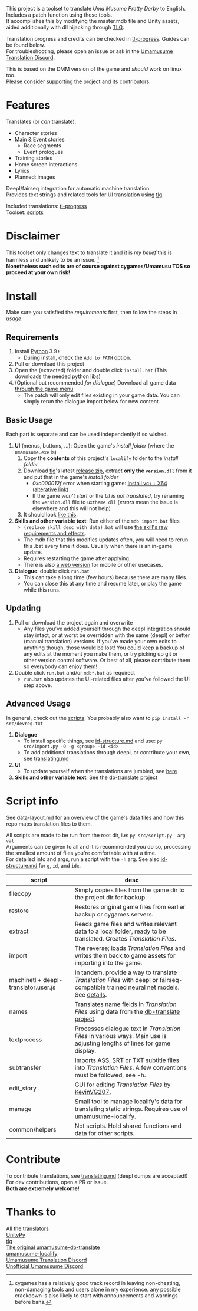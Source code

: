 This project is a toolset to translate *Uma Musume Pretty Derby* to English. Includes a patch function using these tools.  
It accomplishes this by modifying the master.mdb file and Unity assets, aided additionally with dll hijacking through [TLG].

Translation progress and credits can be checked in [tl-progress]. Guides can be found below.  
For troubleshooting, please open an issue or ask in the [Umamusume Translation Discord][].

This is based on the DMM version of the game and *should* work on linux too.  
Please consider [supporting the project](https://ko-fi.com/noccyu) and its contributors.

# Features
Translates (or *can* translate):
- Character stories
- Main & Event stories
    - Race segments
    - Event prologues
- Training stories
- Home screen interactions
- Lyrics
- Planned: images

Deepl/fairseq integration for automatic machine translation.  
Provides text strings and related tools for UI translation using [tlg].

Included translations: [tl-progress]  
Toolset: [scripts](#script-info)

# Disclaimer

This toolset only changes text to translate it and it is *my belief* this is harmless and unlikely to be an issue. [^1]  
**Nonetheless such edits are of course against cygames/Umamusu TOS so proceed at your own risk!**

[^1]: cygames has a relatively good track record in leaving non-cheating, non-damaging tools and users alone in my experience. any possible crackdown is also likely to start with announcements and warnings before bans.

# Install 
Make sure you satisfied the *requirements* first, then follow the steps in *usage*.

## Requirements
1. Install [Python](https://www.python.org/downloads/) 3.9+
    - During install, check the `Add to PATH` option.
1. Pull or download this project
1. Open the (extracted) folder and double click `install.bat` (This downloads the needed python libs)
1. (Optional but recommended *for dialogue*) Download all game data [through the game menu](guide_batch_download.jpg)
    - The patch will only edit files existing in your game data. You can simply rerun the dialogue import below for new content.

## Basic Usage
Each part is separate and can be used independently if so wished.

1. **UI** (menus, buttons, ...): Open the game's *install folder* (where the `Umamusume.exe` is)
    1. Copy the **contents** of this project's `localify` folder to the *install folder*
    1. Download [tlg]'s latest [release zip](https://github.com/MinamiChiwa/Trainers-Legend-G/releases), extract **only the `version.dll`** from it and put that in the game's *install folder*
        - *0xc000012f* error when starting game: [Install vc++ X64](https://learn.microsoft.com/en-US/cpp/windows/latest-supported-vc-redist?view=msvc-170) ([alterative link](https://github.com/abbodi1406/vcredist))
        - If the game *won't start* or the *UI is not translated*, try renaming the `version.dll` file to `uxtheme.dll` (*errors* mean the issue is elsewhere and this will not help)
    1. It should look [like this](guide_localify.jpg).
1. **Skills and other variable text**: Run either of the `mdb import.bat` files
    - `(replace skill desc with data).bat` will use [the skill's raw requirements and effects](guide_skilldata.png).
    - The mdb file that this modifies updates often, you will need to rerun this .bat every time it does. Usually when there is an in-game update.
    - Requires restarting the game after applying.
    - There is also [a web version](https://noccu.github.io/umamusume-db-translate/) for mobile or other usecases.
1. **Dialogue**: double click `run.bat` 
    - This can take a long time (few hours) because there are many files.
    - You can close this at any time and resume later, or play the game while this runs.

## Updating
1. Pull or download the project again and overwrite
    - Any files you've added yourself through the deepl integration should stay intact, or at worst be overridden with the same (deepl) or better (manual translation) versions. If you've made your own edits to anything though, those would be lost! You could keep a backup of any edits at the moment you make them, or try picking up git or other version control software. Or best of all, please contribute them so everybody can enjoy them!
1. Double click `run.bat` and/or `mdb*.bat` as required.
    - `run.bat` also updates the UI-related files after you've followed the UI step above.

## Advanced Usage
In general, check out the [scripts](#script-info). You probably also want to `pip install -r src/devreq.txt`
1. **Dialogue**
    - To install specific things, see [id-structure.md](id-structure.md) and use: `py src/import.py -O -g <group> -id <id>`
    - To add additional translations through deepl, or contribute your own, see [translating.md](translating.md)
2. **UI**
    - To update yourself when the translations are jumbled, see [here](translating.md#updating)
3. **Skills and other variable text**: See the [db-translate project]

# Script info

See [data-layout.md](data-layout.md) for an overview of the game's data files and how this repo maps translation files to them.

All scripts are made to be run from the root dir, i.e: `py src/script.py -arg val`  
Arguments can be given to all and it is recommended you do so, processing the smallest amount of files you're comfortable with at a time.  
For detailed info and args, run a script with the `-h` arg. See also [id-structure.md](id-structure.md) for `g`, `id`, and `idx`.

script | desc
---|---
filecopy | Simply copies files from the game dir to the project dir for backup.
restore | Restores original game files from earlier backup or cygames servers.
extract | Reads game files and writes relevant data to a local folder, ready to be translated. Creates *Translation Files*.
import | The reverse; loads *Translation Files* and writes them back to game assets for importing into the game.
machinetl + deepl-translator.user.js | In tandem, provide a way to translate *Translation Files* with deepl or fairseq-compatible trained neural net models. See [details](translating.md#mtl-using-deepl).
names | Translates name fields in *Translation Files* using data from the [db-translate project][].
textprocess | Processes dialogue text in *Translation Files* in various ways. Main use is adjusting lengths of lines for game display.
subtransfer | Imports ASS, SRT or TXT subtitle files into *Translation Files*. A few conventions must be followed, see -h.
edit_story | GUI for editing *Translation Files* by [KevinVG207](https://github.com/KevinVG207).
manage | Small tool to manage localify's data for translating static strings. Requires use of [umamusume-localify][].
common/helpers | Not scripts. Hold shared functions and data for other scripts.


# Contribute

To contribute translations, see [translating.md](translating.md) (deepl dumps are accepted!)  
For dev contributions, open a PR or Issue.  
**Both are extremely welcome!**

# Thanks to

[All the translators][tl-progress]  
[UnityPy][]  
[tlg]  
[The original umamusume-db-translate](https://github.com/FabulousCupcake/umamusume-db-translate)  
[umamusume-localify][]  
[Umamusume Translation Discord][]  
[Unofficial Umamusume Discord](https://discord.gg/umamusume)  

[UnityPy]: https://github.com/K0lb3/UnityPy
[umamusume-localify]: https://github.com/GEEKiDoS/umamusume-localify
[tlg]: https://github.com/MinamiChiwa/Trainers-Legend-G
[db-translate project]: https://github.com/noccu/umamusume-db-translate
[Umamusume Translation Discord]: https://discord.gg/HpMRFNvsMv

[tl-progress]: tl-progress.md
